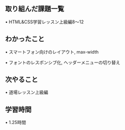 ## 取り組んだ課題一覧
• HTML&CSS学習レッスン上級編8〜12

## わかったこと
• スマートフォン向けのレイアウト, max-width

• フォントのレスポンシブ化, ヘッダーメニューの切り替え

## 次やること
• 道場レッスン上級編
 
## 学習時間
• 1.25時間